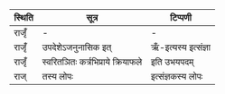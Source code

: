 | स्थिति | सूत्र | टिप्पणी |
| ----- | ------- | ------ |
| राजृँ॑ | - | - |
| राजृँ॑ | उपदेशेऽजनुनासिक इत् | ऋँ-इत्यस्य इत्संज्ञा |
| राजृँ॑ | स्वरितञितः कर्त्रभिप्राये क्रियाफले | इति उभयपदम् |
| राज् | तस्य लोपः | इत्संज्ञकस्य लोपः |
